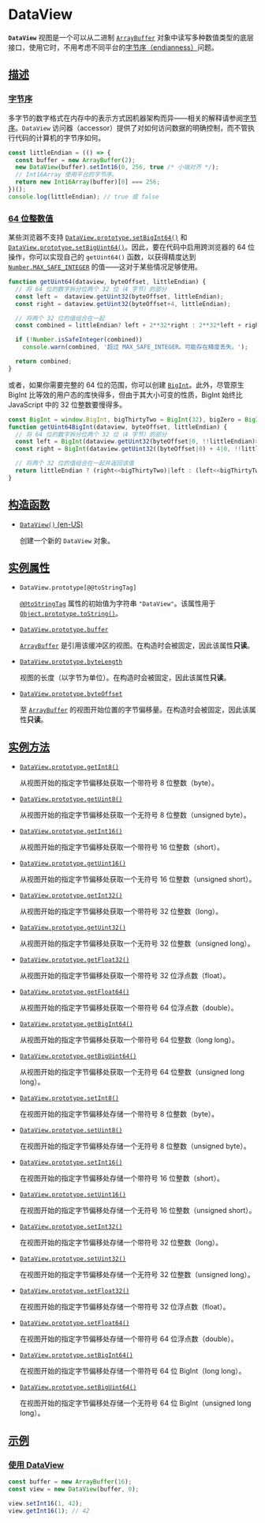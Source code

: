 # DataView

**`DataView`** 视图是一个可以从二进制 [`ArrayBuffer`](https://developer.mozilla.org/zh-CN/docs/Web/JavaScript/Reference/Global_Objects/ArrayBuffer) 对象中读写多种数值类型的底层接口，使用它时，不用考虑不同平台的[字节序（endianness）](https://developer.mozilla.org/zh-CN/docs/Glossary/Endianness)问题。

## [描述](https://developer.mozilla.org/zh-CN/docs/Web/JavaScript/Reference/Global_Objects/DataView#描述)

### [字节序](https://developer.mozilla.org/zh-CN/docs/Web/JavaScript/Reference/Global_Objects/DataView#字节序)

多字节的数字格式在内存中的表示方式因机器架构而异——相关的解释请参阅[字节序](https://developer.mozilla.org/zh-CN/docs/Glossary/Endianness)。`DataView` 访问器（accessor）提供了对如何访问数据的明确控制，而不管执行代码的计算机的字节序如何。

```js
const littleEndian = (() => {
  const buffer = new ArrayBuffer(2);
  new DataView(buffer).setInt16(0, 256, true /* 小端对齐 */);
  // Int16Array 使用平台的字节序。
  return new Int16Array(buffer)[0] === 256;
})();
console.log(littleEndian); // true 或 false
```

### [64 位整数值](https://developer.mozilla.org/zh-CN/docs/Web/JavaScript/Reference/Global_Objects/DataView#64_位整数值)

某些浏览器不支持 [`DataView.prototype.setBigInt64()`](https://developer.mozilla.org/zh-CN/docs/Web/JavaScript/Reference/Global_Objects/DataView/setBigInt64) 和 [`DataView.prototype.setBigUint64()`](https://developer.mozilla.org/zh-CN/docs/Web/JavaScript/Reference/Global_Objects/DataView/setBigUint64)。因此，要在代码中启用跨浏览器的 64 位操作，你可以实现自己的 `getUint64()` 函数，以获得精度达到 [`Number.MAX_SAFE_INTEGER`](https://developer.mozilla.org/zh-CN/docs/Web/JavaScript/Reference/Global_Objects/Number/MAX_SAFE_INTEGER) 的值——这对于某些情况足够使用。

```js
function getUint64(dataview, byteOffset, littleEndian) {
  // 将 64 位的数字拆分位两个 32 位（4 字节）的部分
  const left =  dataview.getUint32(byteOffset, littleEndian);
  const right = dataview.getUint32(byteOffset+4, littleEndian);

  // 将两个 32 位的值组合在一起
  const combined = littleEndian? left + 2**32*right : 2**32*left + right;

  if (!Number.isSafeInteger(combined))
    console.warn(combined, '超过 MAX_SAFE_INTEGER。可能存在精度丢失。');

  return combined;
}
```

或者，如果你需要完整的 64 位的范围，你可以创建 [`BigInt`](https://developer.mozilla.org/zh-CN/docs/Web/JavaScript/Reference/Global_Objects/BigInt)。此外，尽管原生 BigInt 比等效的用户态的库快得多，但由于其大小可变的性质，BigInt 始终比 JavaScript 中的 32 位整数要慢得多。

```js
const BigInt = window.BigInt, bigThirtyTwo = BigInt(32), bigZero = BigInt(0);
function getUint64BigInt(dataview, byteOffset, littleEndian) {
  // 将 64 位的数字拆分位两个 32 位（4 字节）的部分
  const left = BigInt(dataview.getUint32(byteOffset|0, !!littleEndian)>>>0);
  const right = BigInt(dataview.getUint32((byteOffset|0) + 4|0, !!littleEndian)>>>0);

  // 将两个 32 位的值组合在一起并返回该值
  return littleEndian ? (right<<bigThirtyTwo)|left : (left<<bigThirtyTwo)|right;
}
```

## [构造函数](https://developer.mozilla.org/zh-CN/docs/Web/JavaScript/Reference/Global_Objects/DataView#构造函数)

-   [`DataView()` (en-US)](https://developer.mozilla.org/en-US/docs/Web/JavaScript/Reference/Global_Objects/DataView/DataView)

    创建一个新的 `DataView` 对象。

## [实例属性](https://developer.mozilla.org/zh-CN/docs/Web/JavaScript/Reference/Global_Objects/DataView#实例属性)

-   `DataView.prototype[@@toStringTag]`

    [`@@toStringTag`](https://developer.mozilla.org/en-US/docs/Web/JavaScript/Reference/Global_Objects/Symbol/toStringTag) 属性的初始值为字符串 `"DataView"`。该属性用于 [`Object.prototype.toString()`](https://developer.mozilla.org/zh-CN/docs/Web/JavaScript/Reference/Global_Objects/Object/toString)。

-   [`DataView.prototype.buffer`](https://developer.mozilla.org/zh-CN/docs/Web/JavaScript/Reference/Global_Objects/DataView/buffer)

    [`ArrayBuffer`](https://developer.mozilla.org/zh-CN/docs/Web/JavaScript/Reference/Global_Objects/ArrayBuffer) 是引用该缓冲区的视图。在构造时会被固定，因此该属性**只读**。

-   [`DataView.prototype.byteLength`](https://developer.mozilla.org/zh-CN/docs/Web/JavaScript/Reference/Global_Objects/DataView/byteLength)

    视图的长度（以字节为单位）。在构造时会被固定，因此该属性**只读**。

-   [`DataView.prototype.byteOffset`](https://developer.mozilla.org/zh-CN/docs/Web/JavaScript/Reference/Global_Objects/DataView/byteOffset)

    至 [`ArrayBuffer`](https://developer.mozilla.org/zh-CN/docs/Web/JavaScript/Reference/Global_Objects/ArrayBuffer) 的视图开始位置的字节偏移量。在构造时会被固定，因此该属性**只读**。

## [实例方法](https://developer.mozilla.org/zh-CN/docs/Web/JavaScript/Reference/Global_Objects/DataView#实例方法)

-   [`DataView.prototype.getInt8()`](https://developer.mozilla.org/zh-CN/docs/Web/JavaScript/Reference/Global_Objects/DataView/getInt8)

    从视图开始的指定字节偏移处获取一个带符号 8 位整数（byte）。

-   [`DataView.prototype.getUint8()`](https://developer.mozilla.org/zh-CN/docs/Web/JavaScript/Reference/Global_Objects/DataView/getUint8)

    从视图开始的指定字节偏移处获取一个无符号 8 位整数（unsigned byte）。

-   [`DataView.prototype.getInt16()`](https://developer.mozilla.org/zh-CN/docs/Web/JavaScript/Reference/Global_Objects/DataView/getInt16)

    从视图开始的指定字节偏移处获取一个带符号 16 位整数（short）。

-   [`DataView.prototype.getUint16()`](https://developer.mozilla.org/zh-CN/docs/Web/JavaScript/Reference/Global_Objects/DataView/getUint16)

    从视图开始的指定字节偏移处获取一个无符号 16 位整数（unsigned short）。

-   [`DataView.prototype.getInt32()`](https://developer.mozilla.org/zh-CN/docs/Web/JavaScript/Reference/Global_Objects/DataView/getInt32)

    从视图开始的指定字节偏移处获取一个带符号 32 位整数（long）。

-   [`DataView.prototype.getUint32()`](https://developer.mozilla.org/zh-CN/docs/Web/JavaScript/Reference/Global_Objects/DataView/getUint32)

    从视图开始的指定字节偏移处获取一个无符号 32 位整数（unsigned long）。

-   [`DataView.prototype.getFloat32()`](https://developer.mozilla.org/zh-CN/docs/Web/JavaScript/Reference/Global_Objects/DataView/getFloat32)

    从视图开始的指定字节偏移处获取一个带符号 32 位浮点数（float）。

-   [`DataView.prototype.getFloat64()`](https://developer.mozilla.org/zh-CN/docs/Web/JavaScript/Reference/Global_Objects/DataView/getFloat64)

    从视图开始的指定字节偏移处获取一个带符号 64 位浮点数（double）。

-   [`DataView.prototype.getBigInt64()`](https://developer.mozilla.org/zh-CN/docs/Web/JavaScript/Reference/Global_Objects/DataView/getBigInt64)

    从视图开始的指定字节偏移处获取一个带符号 64 位整数（long long）。

-   [`DataView.prototype.getBigUint64()`](https://developer.mozilla.org/zh-CN/docs/Web/JavaScript/Reference/Global_Objects/DataView/getBigUint64)

    从视图开始的指定字节偏移处获取一个无符号 64 位整数（unsigned long long）。

-   [`DataView.prototype.setInt8()`](https://developer.mozilla.org/zh-CN/docs/Web/JavaScript/Reference/Global_Objects/DataView/setInt8)

    在视图开始的指定字节偏移处存储一个带符号 8 位整数（byte）。

-   [`DataView.prototype.setUint8()`](https://developer.mozilla.org/zh-CN/docs/Web/JavaScript/Reference/Global_Objects/DataView/setUint8)

    在视图开始的指定字节偏移处存储一个无符号 8 位整数（unsigned byte）。

-   [`DataView.prototype.setInt16()`](https://developer.mozilla.org/zh-CN/docs/Web/JavaScript/Reference/Global_Objects/DataView/setInt16)

    在视图开始的指定字节偏移处存储一个带符号 16 位整数（short）。

-   [`DataView.prototype.setUint16()`](https://developer.mozilla.org/zh-CN/docs/Web/JavaScript/Reference/Global_Objects/DataView/setUint16)

    在视图开始的指定字节偏移处存储一个无符号 16 位整数（unsigned short）。

-   [`DataView.prototype.setInt32()`](https://developer.mozilla.org/zh-CN/docs/Web/JavaScript/Reference/Global_Objects/DataView/setInt32)

    在视图开始的指定字节偏移处存储一个带符号 32 位整数（long）。

-   [`DataView.prototype.setUint32()`](https://developer.mozilla.org/zh-CN/docs/Web/JavaScript/Reference/Global_Objects/DataView/setUint32)

    在视图开始的指定字节偏移处存储一个无符号 32 位整数（unsigned long）。

-   [`DataView.prototype.setFloat32()`](https://developer.mozilla.org/zh-CN/docs/Web/JavaScript/Reference/Global_Objects/DataView/setFloat32)

    在视图开始的指定字节偏移处存储一个带符号 32 位浮点数（float）。

-   [`DataView.prototype.setFloat64()`](https://developer.mozilla.org/zh-CN/docs/Web/JavaScript/Reference/Global_Objects/DataView/setFloat64)

    在视图开始的指定字节偏移处存储一个带符号 64 位浮点数（double）。

-   [`DataView.prototype.setBigInt64()`](https://developer.mozilla.org/zh-CN/docs/Web/JavaScript/Reference/Global_Objects/DataView/setBigInt64)

    在视图开始的指定字节偏移处存储一个带符号 64 位 BigInt（long long）。

-   [`DataView.prototype.setBigUint64()`](https://developer.mozilla.org/zh-CN/docs/Web/JavaScript/Reference/Global_Objects/DataView/setBigUint64)

    在视图开始的指定字节偏移处存储一个无符号 64 位 BigInt（unsigned long long）。

## [示例](https://developer.mozilla.org/zh-CN/docs/Web/JavaScript/Reference/Global_Objects/DataView#示例)

### [使用 DataView](https://developer.mozilla.org/zh-CN/docs/Web/JavaScript/Reference/Global_Objects/DataView#使用_dataview)

```js
const buffer = new ArrayBuffer(16);
const view = new DataView(buffer, 0);

view.setInt16(1, 42);
view.getInt16(1); // 42
```
